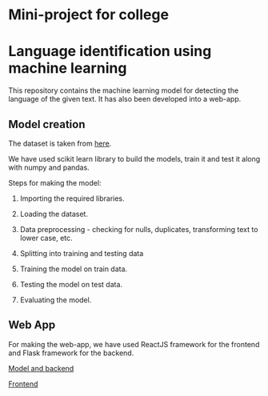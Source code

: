 # Mini-project for college

# Language identification using machine learning

This repository contains the machine learning model for detecting the language of the given text. It has also been developed into a web-app.

## Model creation

The dataset is taken from [here](https://www.kaggle.com/zarajamshaid/language-identification-datasst).

We have used scikit learn library to build the models, train it and test it along with numpy and pandas.

Steps for making the model:

1. Importing the required libraries.

2. Loading the dataset.

3. Data preprocessing - checking for nulls, duplicates, transforming text to lower case, etc.

4. Splitting into training and testing data

5. Training the model on train data.

6. Testing the model on test data.

7. Evaluating the model.

## Web App

For making the web-app, we have used ReactJS framework for the frontend and Flask framework for the backend.

[Model and backend](https://github.com/tanvi355/mini-project)

[Frontend](https://github.com/nsdahile/language-detection)
